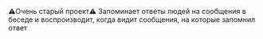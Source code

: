 ⚠️Очень старый проект⚠️
Запоминает ответы людей на сообщения в беседе и воспроизводит, когда видит сообщения, на которые запомнил ответ
